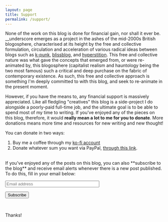 ```yaml
---
layout: page
title: Support
permalink: /support/
---
```


None of the work on this blog is done for financial gain, nor shall it ever be. \__underscore emerges as a project in the ashes of the mid-2000s British blogosphere, characterised at its height by the free and collective formulation, circulation and acceleration of various radical ideas between blogs such as [k-punk](http://k-punk.abstractdynamics.org/), [blissblog](http://blissout.blogspot.com/), and [hyperstition](http://hyperstition.abstractdynamics.org/). This free and collective nature was what gave the concepts that emerged from, or were re-animated by, this blogosphere (capitalist realism and hauntology being the two most famous) such a critical and deep purchase on the fabric of contemporary existence. As such, this free and collective approach is something I'm deeply committed to with this blog, and seek to re-animate in the present moment.

However, if you have the means to, any financial support is massively appreciated. Like all fledgling "creatives" this blog is a side-project I do alongside a poorly-paid full-time job, and the ultimate goal is to be able to spend most of my time to writing. If you've enjoyed any of the pieces on this blog, therefore, it would **really mean a lot to me for you to donate**. More donations means more time and resources for new writing and new thought!

You can donate in two ways:  

1) Buy me a coffee through my [ko-fi account](https://ko-fi.com/jakeunderscore)  
2) Donate whatever sum you want via PayPal, [through this link](https://www.paypal.com/cgi-bin/webscr?cmd=_s-xclick&hosted_button_id=MEMKEL9GFNVCE).

<br>
If you've enjoyed any of the posts on this blog, you can also **subscribe to the blog** and receive email alerts whenever there is a new post published. To do this, fill in your email below:

<div class="newsletter-container">
    <form class="newsletter-form" action="https://feedburner.google.com/fb/a/mailverify" method="post" target="popupwindow" onsubmit="window.open('https://feedburner.google.com/fb/a/mailverify?uri=underscoreblog', 'popupwindow', 'scrollbars=yes,width=550,height=520');return true">
      <p><input class="newsletter-text" style="color:#000000; width:300px" type="text" name="email" placeholder="Email address" /></p>
      <input type="hidden" value="underscoreblog" name="uri"/>
      <input type="hidden" name="loc" value="en_US"/>
      <input type="submit" id="newsletter-subscribe" value="Subscribe" /></form>
</div>
<br>

Thanks!
